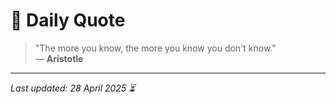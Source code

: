 # 📜 Daily Quote

> "The more you know, the more you know you don't know."  
> — **Aristotle**

---

_Last updated: 28 April 2025 ⏳_
